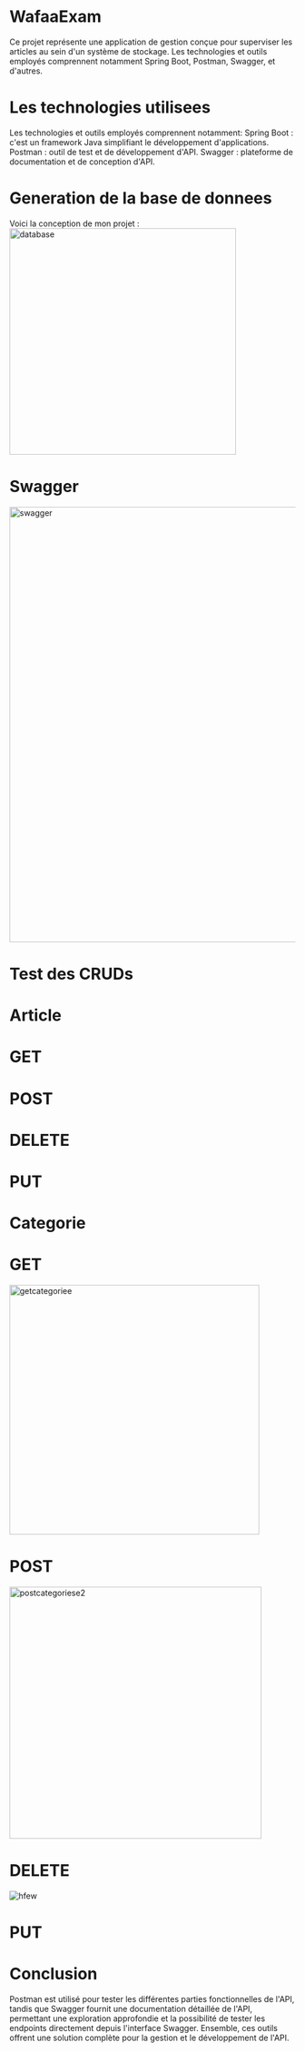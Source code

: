
# WafaaExam

Ce projet représente une application de gestion conçue pour superviser les articles au sein d'un système de stockage. 
Les technologies et outils employés comprennent notamment Spring Boot, Postman, Swagger, et d'autres.

# Les technologies utilisees

Les technologies et outils employés comprennent notamment:
Spring Boot : c'est un framework Java simplifiant le développement d'applications.
Postman : outil de test et de développement d'API.
Swagger : plateforme de documentation et de conception d'API.

# Generation de la base de donnees

Voici la conception de mon projet : 
<img width="399" alt="database" src="https://github.com/WafaaK/WafaaExam/assets/147450674/8c008f10-b106-4276-b0e4-e6a33a97134a">

# Swagger

<img width="767" alt="swagger" src="https://github.com/WafaaK/WafaaExam/assets/147450674/d25c6537-eadc-4579-8c45-3e96b6754511">

# Test des CRUDs
# Article
# GET

# POST


# DELETE


# PUT


# Categorie

# GET
<img width="440" alt="getcategoriee" src="https://github.com/WafaaK/WafaaExam/assets/147450674/4cc7c11a-dd8b-48a2-b901-bb3c07b894a8">


# POST
<img width="444" alt="postcategoriese2" src="https://github.com/WafaaK/WafaaExam/assets/147450674/ddd1d163-de13-4cfe-934a-8367f867b83a">


# DELETE
![hfew](https://github.com/WafaaK/WafaaExam/assets/147450674/07a5c9e0-de48-4e5f-aff5-17e9d19f529f)


# PUT


# Conclusion
Postman est utilisé pour tester les différentes parties fonctionnelles de l'API, tandis que Swagger fournit une documentation détaillée de l'API, 
permettant une exploration approfondie et la possibilité de tester les endpoints directement depuis l'interface Swagger. Ensemble,
ces outils offrent une solution complète pour la gestion et le développement de l'API.

